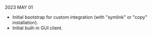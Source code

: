
2023 MAY 01

*   Initial bootstrap for custom integration (with "symlink" or "copy" installation).
*   Initial built-in GUI client.
